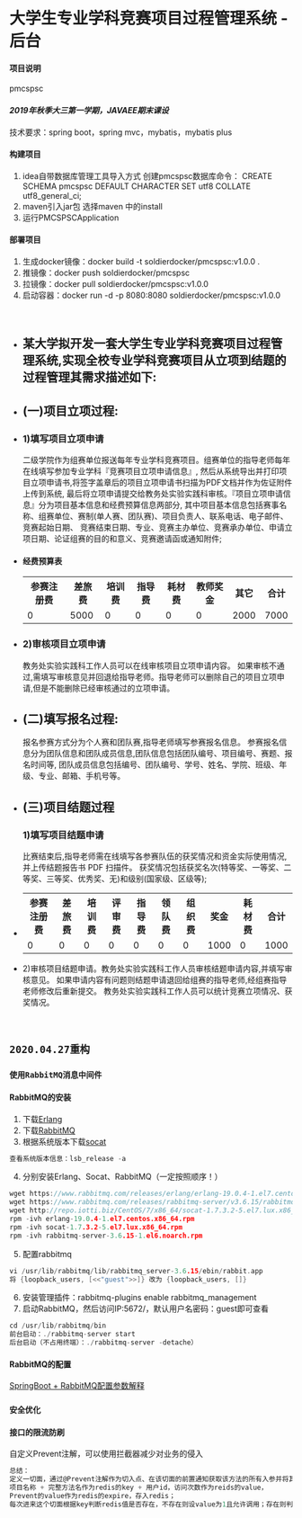 大学生专业学科竞赛项目过程管理系统  -后台
 ============================  
#### 项目说明
pmcspsc

#### _2019年秋季大三第一学期，JAVAEE期末课设_
技术要求：spring boot，spring mvc，mybatis，mybatis plus

#### 构建项目
1. idea自带数据库管理工具导入方式
创建pmcspsc数据库命令：
CREATE SCHEMA pmcspsc DEFAULT CHARACTER SET utf8 COLLATE utf8_general_ci;
2. maven引入jar包
选择maven 中的install
3. 运行PMCSPSCApplication

#### 部署项目
1. 生成docker镜像：docker build -t soldierdocker/pmcspsc:v1.0.0 .
2. 推镜像：docker push soldierdocker/pmcspsc
3. 拉镜像：docker pull soldierdocker/pmcspsc:v1.0.0
4. 启动容器：docker run -d -p 8080:8080 soldierdocker/pmcspsc:v1.0.0
<br> 
   <ul>
      <li>
        <h2>某大学拟开发一套大学生专业学科竞赛项目过程管理系统,实现全校专业学科竞赛项目从立项到结题的过程管理其需求描述如下:</h2>
      </li>
      <li>
        <h2>(一)项目立项过程:</h2></li>
        <li>
          <h3>1)填写项目立项申请</h3>
          二级学院作为组赛单位报送每年专业学科竞赛项目。组赛单位的指导老师每年在线填写参加专业学科『竞赛项目立项申请信息』,
          然后从系统导出并打印项目立项申请书,将签字盖章后的项目立项申请书扫描为PDF文档并作为佐证附件上传到系统,
          最后将立项申请提交给教务处实验实践科审核。『项目立项申请信息』分为项目基本信息和经费预算信息两部分,
          其中项目基本信息包括赛事名称、组赛单位、赛制(单人赛、团队赛)、项目负责人、联系电话、电子邮件、竞赛起始日期、
          竞赛结束日期、专业、竞赛主办单位、竞赛承办单位、申请立项日期、论证组赛的目的和意义、竞赛邀请函或通知附件;
        </li>
      <li>
        <h4>经费预算表</h4>
        <table>
          <tr>
            <th>参赛注册费</th>
            <th>差旅费</th>
            <th>培训费</th>
            <th>指导费</th>
            <th>耗材费</th>
            <th>教师奖金</th>
            <th>其它</th>
            <th>合计</th>
          </tr>
          <tr>
            <td>0</td>
            <td>5000</td>
            <td>0</td>
            <td>0</td>
            <td>0</td>
            <td>0</td>
            <td>2000</td>
            <td>7000</td>
          </tr>
        </table>
      </li>
      <li>
        <h3>2)审核项目立项申请</h3>教务处实验实践科工作人员可以在线审核项目立项申请内容。
        如果审核不通过,需填写审核意见并回退给指导老师。指导老师可以删除自己的项目立项申请,但是不能删除已经审核通过的立项申请。
      </li>
      <li>
        <h2>(二)填写报名过程:</h2>报名参赛方式分为个人赛和团队赛,指导老师填写参赛报名信息。
        参赛报名信息分为团队信息和团队成员信息,团队信息包括团队编号、项目编号、赛题、报名时间等,
        团队成员信息包括编号、团队编号、学号、姓名、学院、班级、年级、专业、邮箱、手机号等。
      </li>
      <li>
        <h2>(三)项目结题过程</h2>
        <h3>1)填写项目结题申请</h3>比赛结束后,指导老师需在线填写各参赛队伍的获奖情况和资金实际使用情况,并上传结题报告书 PDF 扫描件。
        获奖情况包括获奖名次(特等奖、一等奖、二等奖、三等奖、优秀奖、无)和级别(国家级、区级等);
      </li>
      <li><table>
      <tr>
        <th>参赛注册费</th>
        <th>差旅费</th>
        <th>培训费</th>
        <th>评审费</th>
        <th>指导费</th>
        <th>领队费</th>
        <th>组织费</th>
        <th>奖金</th>
        <th>耗材费</th>
        <th>合计</th>
      </tr>
        <tr>
          <td>0</td>
          <td>0</td>
          <td>0</td>
          <td>0</td>
          <td>0</td>
          <td>0</td>
          <td>0</td>
          <td>1000</td>
          <td>0</td>
          <td>1000</td>
      </tr>
      </table></li>
      <li>
        2)审核项目结题申请。教务处实验实践科工作人员审核结题申请内容,并填写审核意见。
        如果申请内容有问题则结题申请退回给组赛的指导老师,经组赛指导老师修改后重新提交。
        教务处实验实践科工作人员可以统计竞赛立项情况、获奖情况。
      </li>
    </ul>
<br>

## `2020.04.27重构`
### `使用RabbitMQ消息中间件`
#### RabbitMQ的安装
1. 下载[Erlang](https://www.rabbitmq.com/releases/erlang/)<br>
2. 下载[RabbitMQ](https://www.rabbitmq.com/releases/rabbitmq-server/)<br>
3. 根据系统版本下载[socat](http://repo.iotti.biz/CentOS/)<br>
```C
查看系统版本信息：lsb_release -a
```
4. 分别安装Erlang、Socat、RabbitMQ（一定按照顺序！）<br>
```C
wget https://www.rabbitmq.com/releases/erlang/erlang-19.0.4-1.el7.centos.x86_64.rpm
wget https://www.rabbitmq.com/releases/rabbitmq-server/v3.6.15/rabbitmq-server-3.6.15-1.el6.noarch.rpm
wget http://repo.iotti.biz/CentOS/7/x86_64/socat-1.7.3.2-5.el7.lux.x86_64.rpm
rpm -ivh erlang-19.0.4-1.el7.centos.x86_64.rpm
rpm -ivh socat-1.7.3.2-5.el7.lux.x86_64.rpm
rpm -ivh rabbitmq-server-3.6.15-1.el6.noarch.rpm
```
5. 配置rabbitmq<br>
```C
vi /usr/lib/rabbitmq/lib/rabbitmq_server-3.6.15/ebin/rabbit.app
将 {loopback_users, [<<"guest">>]} 改为 {loopback_users, []}
```
6. 安装管理插件：rabbitmq-plugins enable rabbitmq_management<br>
7. 启动RabbitMQ，然后访问IP:5672/，默认用户名密码：guest即可查看<br>
```C
cd /usr/lib/rabbitmq/bin
前台启动：./rabbitmq-server start
后台启动（不占用终端）：./rabbitmq-server -detache）
```
#### RabbitMQ的配置
[SpringBoot + RabbitMQ配置参数解释](https://www.cnblogs.com/qts-hope/p/11242559.html)

### `安全优化`
#### 接口的限流防刷
自定义Prevent注解，可以使用拦截器减少对业务的侵入
```C
总结：
定义一切面，通过@Prevent注解作为切入点、在该切面的前置通知获取该方法的所有入参并将其Base64编码，
项目名称 + 完整方法名作为redis的key + 用户id，访问次数作为reids的value，
Prevent的value作为redis的expire，存入redis；
每次进来这个切面根据key判断redis值是否存在，不存在则设value为1且允许调用；存在则判断是否超过frequency，不超过自增；超出拦截防刷
```
